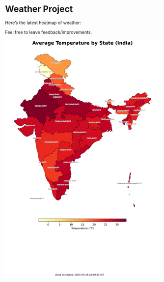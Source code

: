 # Weather Project

Here’s the latest heatmap of weather:

Feel free to leave feedback/improvements.

![India Heatmap](docs/assets/india_heatmap.png?v=D93625)
